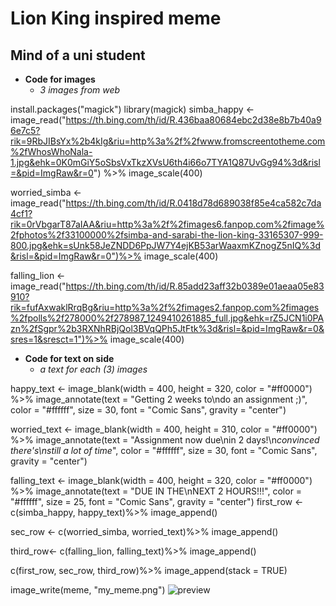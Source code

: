 # Lion King inspired meme
## Mind of a uni student

* **Code for images**
  * *3 images from web*

install.packages("magick")
library(magick)
simba_happy <- image_read("https://th.bing.com/th/id/R.436baa80684ebc2d38e8b7b40a96e7c5?rik=9RbJIBsYx%2b4kIg&riu=http%3a%2f%2fwww.fromscreentotheme.com%2fWhosWhoNala-1.jpg&ehk=0K0mGiY5oSbsVxTkzXVsU6th4i66o7TYA1Q87UvGg94%3d&risl=&pid=ImgRaw&r=0") %>%
  image_scale(400)

worried_simba <- image_read("https://th.bing.com/th/id/R.0418d78d689038f85e4ca582c7da4cf1?rik=0rVbgarT87aIAA&riu=http%3a%2f%2fimages6.fanpop.com%2fimage%2fphotos%2f33100000%2fsimba-and-sarabi-the-lion-king-33165307-999-800.jpg&ehk=sUnk58JeZNDD6PpJW7Y4ejKB53arWaaxmKZnogZ5nIQ%3d&risl=&pid=ImgRaw&r=0")%>%
  image_scale(400)

falling_lion <- image_read("https://th.bing.com/th/id/R.85add23aff32b0389e01aeaa05e83910?rik=fufAxwaklRrqBg&riu=http%3a%2f%2fimages2.fanpop.com%2fimages%2fpolls%2f278000%2f278987_1249410261885_full.jpg&ehk=rZ5JCN1i0PAzn%2fSgpr%2b3RXNhRBjQol3BVqQPh5JtFtk%3d&risl=&pid=ImgRaw&r=0&sres=1&sresct=1")%>%
  image_scale(400)
* **Code for text on side**
  * *a text for each (3) images*

happy_text <- image_blank(width = 400, height = 320, color = "#ff0000") %>%
  image_annotate(text = "Getting 2 weeks to\ndo an assignment ;)", color = "#ffffff", size = 30,
                 font = "Comic Sans", gravity = "center")

worried_text <- image_blank(width = 400, height = 310, color = "#ff0000") %>%
  image_annotate(text = "Assignment now due\nin 2 days!\n*convinced there's\nstill a lot of time*", color = "#ffffff", size = 30,
                 font = "Comic Sans", gravity = "center")

falling_text <- image_blank(width = 400, height = 320, color = "#ff0000") %>%
  image_annotate(text = "DUE IN THE\nNEXT 2 HOURS!!!", color = "#ffffff", size = 25,
                 font = "Comic Sans", gravity = "center")
first_row <- c(simba_happy, happy_text)%>%
  image_append()

sec_row <- c(worried_simba, worried_text)%>%
  image_append()

third_row<- c(falling_lion, falling_text)%>%
  image_append()

c(first_row, sec_row, third_row)%>%
  image_append(stack = TRUE)

image_write(meme, "my_meme.png")
![preview](https://user-images.githubusercontent.com/101149082/159185457-b74f65e2-fd30-47cb-8aaa-293df0debb00.jpg)
